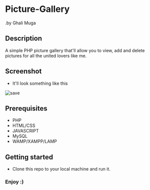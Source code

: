 # Picture-Gallery
.by Ghali Muga
## Description
A simple PHP picture gallery that'll allow you to view, add and delete pictures for all the united lovers like me.
## Screenshot
- It'll look something like this

![save](https://user-images.githubusercontent.com/98480075/151654252-27af275d-9af1-4c48-af46-85c436dd3df0.JPG)
## Prerequisites
- PHP
- HTML/CSS
- JAVASCRIPT
- MySQL
- WAMP/XAMPP/LAMP
## Getting started
- Clone this repo to your local machine and run it.

### Enjoy :)

